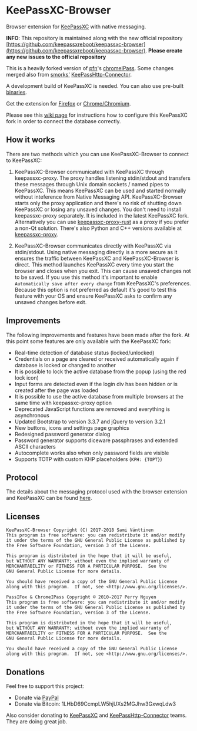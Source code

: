 # KeePassXC-Browser
Browser extension for [KeePassXC](https://keepassxc.org/) with native messaging.

**INFO**: This repository is maintained along with the new official repository [https://github.com/keepassxreboot/keepassxc-browser](https://github.com/keepassxreboot/keepassxc-browser).
**Please create any new issues to the official repository**

This is a heavily forked version of [pfn](https://github.com/pfn)'s [chromeIPass](https://github.com/pfn/passifox).
Some changes merged also from [smorks'](https://github.com/smorks) [KeePassHttp-Connector](https://github.com/smorks/keepasshttp-connector).

A development build of KeePassXC is needed. You can also use pre-built [binaries](https://github.com/varjolintu/keepassxc/releases).

Get the extension for [Firefox](https://addons.mozilla.org/en-US/firefox/addon/keepassxc-browser/) or [Chrome/Chromium](https://chrome.google.com/webstore/detail/keepassxc-browser/iopaggbpplllidnfmcghoonnokmjoicf).

Please see this [wiki page](https://github.com/varjolintu/keepassxc-browser/wiki/Connecting-the-database-with-keepassxc-browser) for instructions how to configure this KeePassXC fork in order to connect the database correctly.

## How it works
There are two methods which you can use KeePassXC-Browser to connect to KeePassXC:

1. KeePassXC-Browser communicated with KeePassXC through keepassxc-proxy. The proxy handles listening stdin/stdout
and transfers these messages through Unix domain sockets / named pipes to KeePassXC. This means KeePassXC can be used and started normally without inteference from
Native Messaging API. KeePassXC-Browser starts only the proxy application and there's no risk of shutting down KeePassXC or losing any unsaved changes. You don't need to install keepassxc-proxy separately. It is included in the latest KeePassXC fork. Alternatively you can use
[keepassxc-proxy-rust](https://github.com/varjolintu/keepassxc-proxy-rust) as a proxy if you prefer a non-Qt solution. There's also Python and C++ versions available at
[keepassxc-proxy](https://github.com/varjolintu/keepassxc-proxy).

2. KeePassXC-Browser communicates directly with KeePassXC via stdin/stdout. Using native messaging directly is a more secure as it ensures the traffic between KeePassXC and KeePassXC-Browser is direct. This method launches KeePassXC every time you start the browser and closes when you exit.
This can cause unsaved changes not to be saved. If you use this method it's important to enable `Automatically save after every change` from KeePassXC's preferences. Because this option is not preferred as default it's good to test this feature with your OS and ensure KeePassXC asks to confirm any unsaved changes before exit.

## Improvements
The following improvements and features have been made after the fork. At this point some features are only available with the KeePassXC fork:
- Real-time detection of database status (locked/unlocked)
- Credentials on a page are cleared or received automatically again if database is locked or changed to another
- It is possible to lock the active database from the popup (using the red lock icon)
- Input forms are detected even if the login div has been hidden or is created after the page was loaded
- It is possible to use the active database from multiple browsers at the same time with keepassxc-proxy option
- Deprecated JavaScript functions are removed and everything is asynchronous
- Updated Bootstrap to version 3.3.7 and jQuery to version 3.2.1
- New buttons, icons and settings page graphics
- Redesigned password generator dialog
- Password generator supports diceware passphrases and extended ASCII characters
- Autocomplete works also when only password fields are visible
- Supports TOTP with custom KHP placeholders (`KPH: {TOPT}`)

## Protocol

The details about the messaging protocol used with the browser extension and KeePassXC can be found [here](keepassxc-protocol.md).

## Licenses

```
KeePassXC-Browser Copyright (C) 2017-2018 Sami Vänttinen
This program is free software: you can redistribute it and/or modify
it under the terms of the GNU General Public License as published by
the Free Software Foundation, version 3 of the License.

This program is distributed in the hope that it will be useful,
but WITHOUT ANY WARRANTY; without even the implied warranty of
MERCHANTABILITY or FITNESS FOR A PARTICULAR PURPOSE.  See the
GNU General Public License for more details.

You should have received a copy of the GNU General Public License
along with this program.  If not, see <http://www.gnu.org/licenses/>.
```

```
PassIFox & ChromeIPass Copyright © 2010-2017 Perry Nguyen  
This program is free software: you can redistribute it and/or modify
it under the terms of the GNU General Public License as published by
the Free Software Foundation, version 3 of the License.

This program is distributed in the hope that it will be useful,
but WITHOUT ANY WARRANTY; without even the implied warranty of
MERCHANTABILITY or FITNESS FOR A PARTICULAR PURPOSE.  See the
GNU General Public License for more details.

You should have received a copy of the GNU General Public License
along with this program.  If not, see <http://www.gnu.org/licenses/>.
```

## Donations

Feel free to support this project:
- Donate via [PayPal](https://paypal.me/varjolintu)
- Donate via Bitcoin: 1LHbD69CcmpLW5hjUXs2MGJhw3GxwqLdw3

Also consider donating to [KeePassXC](https://flattr.com/submit/auto?fid=x7yqz0&url=https%3A%2F%2Fkeepassxc.org) and  [KeePassHttp-Connector](https://github.com/smorks/keepasshttp-connector) teams. They are doing great job.
